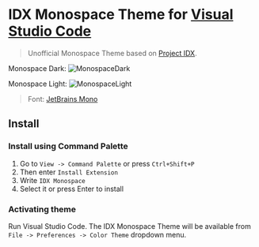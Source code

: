# IDX Monospace Theme for [Visual Studio Code](http://code.visualstudio.com)

> Unofficial Monospace Theme based on [Project IDX](https://idx.google.com/).

Monospace Dark:
![MonospaceDark](https://github.com/ngocsangnguyen/idx-monospace/assets/77200670/794e44d4-9b1a-432e-b3d4-365c21280a7a)

Monospace Light:
![MonospaceLight](https://github.com/ngocsangnguyen/idx-monospace/assets/77200670/f6569382-8d95-492a-8e6e-fd4a11a49ced)

> Font: [JetBrains Mono](https://github.com/JetBrains/JetBrainsMono)

## Install

### Install using Command Palette

1. Go to `View -> Command Palette` or press `Ctrl+Shift+P`
2. Then enter `Install Extension`
3. Write `IDX Monospace`
4. Select it or press Enter to install

### Activating theme

Run Visual Studio Code. The IDX Monospace Theme will be available from `File -> Preferences -> Color Theme` dropdown menu.
